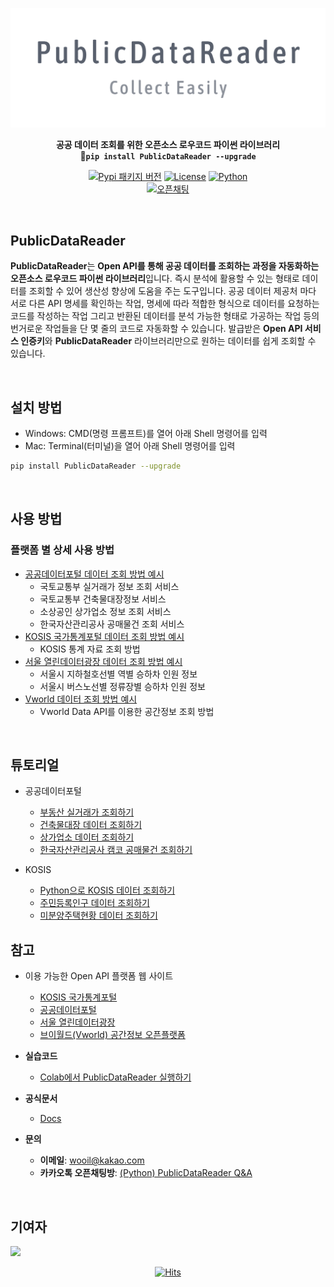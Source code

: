 <div align="center">

![PNG](https://github.com/WooilJeong/PublicDataReader/blob/main/assets/img/logo_v1.png?raw=true)

<b>공공 데이터 조회를 위한 오픈소스 로우코드 파이썬 라이브러리</b><br>
<b>🚀`pip install PublicDataReader --upgrade`</b>

[![Pypi 패키지 버전](https://img.shields.io/pypi/v/publicdatareader.svg)](https://pypi.org/project/publicdatareader/)
[![License](https://img.shields.io/pypi/l/ansicolortags.svg)](https://img.shields.io/pypi/l/ansicolortags.svg)
[![Python](https://img.shields.io/badge/Official-Docs-tomato)](https://wooiljeong.github.io/PublicDataReader/)  
[![오픈채팅](https://img.shields.io/badge/오픈채팅-Q&A-yellow?logo=KakaoTalk)](https://open.kakao.com/o/gbt2Pl2d)

<br>

<div align="left">

## PublicDataReader

**PublicDataReader**는 **Open API를 통해 공공 데이터를 조회하는 과정을 자동화하는 오픈소스 로우코드 파이썬 라이브러리**입니다. 즉시 분석에 활용할 수 있는 형태로 데이터를 조회할 수 있어 생산성 향상에 도움을 주는 도구입니다. 공공 데이터 제공처 마다 서로 다른 API 명세를 확인하는 작업, 명세에 따라 적합한 형식으로 데이터를 요청하는 코드를 작성하는 작업 그리고 반환된 데이터를 분석 가능한 형태로 가공하는 작업 등의 번거로운 작업들을 단 몇 줄의 코드로 자동화할 수 있습니다. 발급받은 **Open API 서비스 인증키**와 **PublicDataReader** 라이브러리만으로 원하는 데이터를 쉽게 조회할 수 있습니다.

<br>

## 설치 방법

- Windows: CMD(명령 프롬프트)를 열어 아래 Shell 명령어를 입력
- Mac: Terminal(터미널)을 열어 아래 Shell 명령어를 입력

```bash
pip install PublicDataReader --upgrade
```

<br>

## 사용 방법

### 플랫폼 별 상세 사용 방법

- [공공데이터포털 데이터 조회 방법 예시](https://github.com/WooilJeong/PublicDataReader/blob/main/assets/docs/portal.md)
  - 국토교통부 실거래가 정보 조회 서비스
  - 국토교통부 건축물대장정보 서비스
  - 소상공인 상가업소 정보 조회 서비스
  - 한국자산관리공사 공매물건 조회 서비스
- [KOSIS 국가통계포털 데이터 조회 방법 예시](https://github.com/WooilJeong/PublicDataReader/blob/main/assets/docs/kosis.md)
  - KOSIS 통계 자료 조회 방법
- [서울 열린데이터광장 데이터 조회 방법 예시](https://github.com/WooilJeong/PublicDataReader/blob/main/assets/docs/seoul.md)
  - 서울시 지하철호선별 역별 승하차 인원 정보
  - 서울시 버스노선별 정류장별 승하차 인원 정보
- [Vworld 데이터 조회 방법 예시](https://github.com/WooilJeong/PublicDataReader/blob/main/assets/docs/vworld.md)
  - Vworld Data API를 이용한 공간정보 조회 방법


<br>


## 튜토리얼

- 공공데이터포털
  - [부동산 실거래가 조회하기](https://wooiljeong.github.io/python/public_data_reader_01/)
  - [건축물대장 데이터 조회하기](https://wooiljeong.github.io/python/public_data_reader_03/)
  - [상가업소 데이터 조회하기](https://wooiljeong.github.io/python/public_data_reader_02/)
  - [한국자산관리공사 캠코 공매물건 조회하기](https://wooiljeong.github.io/python/pdr-kamco/)

- KOSIS
  - [Python으로 KOSIS 데이터 조회하기](https://wooiljeong.github.io/python/pdr-kosis/)
  - [주민등록인구 데이터 조회하기](https://wooiljeong.github.io/python/pdr-kosis-ex1/)
  - [미분양주택현황 데이터 조회하기](https://wooiljeong.github.io/python/pdr-kosis-ex2/)


## 참고


- 이용 가능한 Open API 플랫폼 웹 사이트
  - [KOSIS 국가통계포털](https://kosis.kr/index/index.do)
  - [공공데이터포털](https://www.data.go.kr/)
  - [서울 열린데이터광장](https://data.seoul.go.kr/)
  - [브이월드(Vworld) 공간정보 오픈플랫폼](https://www.vworld.kr/dev/v4api.do)


- **실습코드**  
  - [Colab에서 PublicDataReader 실행하기](https://colab.research.google.com/drive/1fgT0D_tP-JyglobtDFfYQ6wQXfWWujIV?usp=sharing)  

- **공식문서**
  - [Docs](https://wooiljeong.github.io/PublicDataReader/)

- **문의**  
  - **이메일**: wooil@kakao.com  
  - **카카오톡 오픈채팅방**: [(Python) PublicDataReader Q&A](https://open.kakao.com/o/gbt2Pl2d)  

<br>

## 기여자


<a href="https://github.com/wooiljeong/PublicDataReader/graphs/contributors">
  <img src="https://contrib.rocks/image?repo=wooiljeong/PublicDataReader" />
</a>

<br>



<div align=center>

[![Hits](https://hits.seeyoufarm.com/api/count/incr/badge.svg?url=https%3A%2F%2Fgithub.com%2FWooilJeong%2FPublicDataReader&count_bg=%2379C83D&title_bg=%23555555&icon=github.svg&icon_color=%23FFFFFF&title=hits&edge_flat=false)](https://hits.seeyoufarm.com)

</div>